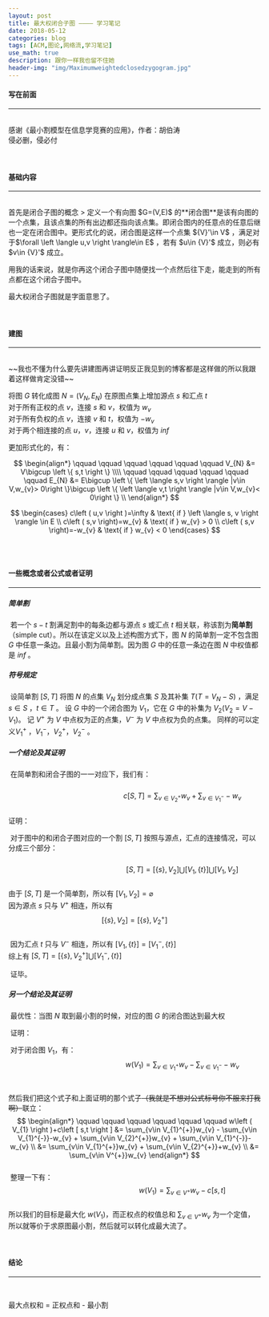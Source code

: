 ```yaml
---
layout: post
title: 最大权闭合子图 ———— 学习笔记
date: 2018-05-12
categories: blog
tags: [ACM,图论,网络流,学习笔记]
use_math: true
description: 跟你一样我也留不住她
header-img: "img/Maximumweightedclosedzygogram.jpg"
---
```



#### 写在前面
***
<br>
感谢《最小割模型在信息学竞赛的应用》，作者：胡伯涛<br>
侵必删，侵必付<br><br><br>

#### 基础内容
***
<br>
首先是闭合子图的概念
> 定义一个有向图 $G=(V,E)$ 的**闭合图**是该有向图的一个点集，且该点集的所有出边都还指向该点集。即闭合图内的任意点的任意后继也一定在闭合图中。更形式化的说，闭合图是这样一个点集 ${V}'\in V$ ，满足对于$\forall \left \langle u,v \right \rangle\in E$ ，若有 $u\in {V}'$ 成立，则必有 $v\in {V}'$ 成立。

用我的话来说，就是你再这个闭合子图中随便找一个点然后往下走，能走到的所有点都在这个闭合子图中。

最大权闭合子图就是字面意思了。<br><br><br>

#### 建图
***
<br>
~~我也不懂为什么要先讲建图再讲证明反正我见到的博客都是这样做的所以我跟着这样做肯定没错~~<br>

将图 $G$ 转化成图 $N=(V_{N},E_{N})$
在原图点集上增加源点 $s$ 和汇点 $t$ <br>
对于所有正权的点 $v$，连接 $s$ 和 $v$，权值为 $w_{v}$<br>
对于所有负权的点 $v$，连接 $v$ 和 $t$，权值为 $-w_{v}$<br>
对于两个相连接的点 $u$，$v$，连接 $u$ 和 $v$，权值为 $inf$<br>

更加形式化的，有：<br>

$$
\begin{align*}
\qquad \qquad \qquad \qquad \qquad \qquad V_{N} &= V\bigcup \left \{ s,t \right \} \\\\
\qquad \qquad \qquad \qquad \qquad \qquad E_{N} &= E\bigcup \left \{ \left \langle s,v \right \rangle |v\in V,w_{v}> 0\right \}\bigcup \left \{ \left \langle v,t \right \rangle |v\in V,w_{v}< 0\right \} \\
\end{align*}
$$

$$
\begin{cases}
c\left ( u,v \right )=\infty & \text{ if } \left \langle s, v \right \rangle \in  E \\ 
c\left ( s,v \right)=w_{v} & \text{ if } w_{v} > 0 \\ 
c\left ( s,v \right)=-w_{v} & \text{ if } w_{v} < 0
\end{cases}
$$

<br><br>

#### 一些概念或者公式或者证明
***

##### 简单割

​	若一个 $s - t$ 割满足割中的每条边都与源点 $s$ 或汇点 $t$ 相关联，称该割为**简单割**（simple cut）。所以在该定义以及上述构图方式下，图 $N$ 的简单割一定不包含图 $G$ 中任意一条边。且最小割为简单割。因为图 $G$ 中的任意一条边在图 $N$ 中权值都是 $inf$ 。



##### 符号规定

​	设简单割 $\left [S,T  \right ]$ 将图 $N$ 的点集 $V_{N}$ 划分成点集 $S$ 及其补集 $T(T = V_{N} - S)$ ，满足 $s\in S$ ，$t \in T$ 。
	设 $G$ 中的一个闭合图为 $V_{1}$，它在 $G$ 中的补集为 $V_{2}(V_{2} = V - V_{1})$。
	记 $V^{+}$ 为 $V$ 中点权为正的点集，$V^{-}$ 为 $V$ 中点权为负的点集。
	同样的可以定义$V_{1}^{+}$ ，$V_{1}^{-}$，$V_{2}^{+}$，$V_{2}^{-}$ 。



##### 一个结论及其证明

​	在简单割和闭合子图的一一对应下，我们有：<br><br>
$$
\qquad \qquad \qquad \qquad \qquad \qquad c\left [ S,T\right ] = \sum_{v\in V_{2}^{+}}w_{v} + \sum_{v\in V_{1}^{-}}-w_{v}
$$<br>
​	证明：<br>

​		对于图中的和闭合子图对应的一个割 $\left [S,T  \right ]$ 按照与源点，汇点的连接情况，可以分成三个部分：<br><br>
$$
\qquad \qquad \qquad \qquad \qquad \qquad  \left [ S,T\right ] = \left [ \left \{ s \right \},V_{2} \right ]\bigcup \left [ V_{1},\left \{ t \right \} \right ] \bigcup\left [ V_{1},V_{2}\right ]
$$<br>
​		由于 $\left [S,T  \right ]$ 是一个简单割，所以有 $\left [V_{1},V_{2}  \right ] = \varnothing$<br>
​		因为源点 $s$ 只与 $V^{+}$ 相连，所以有 $$\left [ \left \{ s \right \},V_{2} \right ]=\left [ \left \{ s \right \},V_{2}^{+} \right ]$$ <br>
​		因为汇点 $t$ 只与 $V^{-}$ 相连，所以有 $\left [ V_{1},\left \{ t \right \} \right ]=\left [ V_{1}^{-},\left \{ t \right \} \right ]$ <br>
		综上有 $\left [ S,T\right ] = \left [ \left \{ s \right \},V_{2}^{+} \right ]\bigcup \left [ V_{1}^{-},\left \{ t \right \} \right ]$<br>

​	证毕。<br>



##### 另一个结论及其证明

​	最优性：当图 $N$ 取到最小割的时候，对应的图 $G$ 的闭合图达到最大权



​	证明：

​		对于闭合图 $V_{1}$，有：<br>
$$
\qquad \qquad \qquad \qquad \qquad \qquad w(V_{1}) = \sum_{v\in V_{1}^{+}}w_{v} - \sum_{v\in V_{1}^{-}}-w_{v}
$$<br><br>
​		然后我们把这个式子和上面证明的那个式子~~（我就是不想对公式标号你不服来打我啊）~~联立：
$$
\begin{align*}
\qquad \qquad \qquad \qquad \qquad \qquad w\left ( V_{1} \right )+c\left [ s,t \right ] &= \sum_{v\in V_{1}^{+}}w_{v} - \sum_{v\in V_{1}^{-}}-w_{v} + \sum_{v\in V_{2}^{+}}w_{v} + \sum_{v\in V_{1}^{-}}-w_{v} \\
&= \sum_{v\in V_{1}^{+}}w_{v} + \sum_{v\in V_{2}^{+}}+w_{v} \\
&= \sum_{v\in V^{+}}w_{v}
\end{align*}
$$<br>
​		整理一下有：<br>
$$
\qquad \qquad \qquad \qquad \qquad \qquad w\left ( V_{1} \right ) = \sum_{v\in V^{+}}w_{v} -c\left [ s,t \right ]
$$<br>
​	所以我们的目标是最大化 $w\left ( V_{1} \right )$，而正权点的权值总和 $\sum_{v\in V^{+}}w_{v}$ 为一个定值，所以就等价于求原图最小割，然后就可以转化成最大流了。<br><br><br>

#### 结论
***
<br>

最大点权和 = 正权点和 - 最小割


